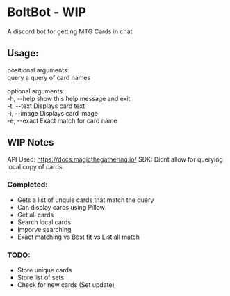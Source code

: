 # BoltBot - WIP
A discord bot for getting MTG Cards in chat

## Usage:
positional arguments:  
query        a query of card names  

optional arguments:  
  -h, --help   show this help message and exit  
  -t, --text   Displays card text  
  -i, --image  Displays card image  
  -e, --exact  Exact match for card name  
  
## WIP Notes

API Used: https://docs.magicthegathering.io/
SDK: Didnt allow for querying local copy of cards

### Completed:
* Gets a list of unquie cards that match the query
* Can display cards using Pillow
* Get all cards
* Search local cards
* Imporve searching
* Exact matching vs Best fit vs List all match

### TODO:
* Store unique cards
* Store list of sets
* Check for new cards (Set update)
